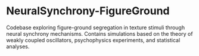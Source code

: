 # NeuralSynchrony-FigureGround
Codebase exploring figure-ground segregation in texture stimuli through neural synchrony mechanisms. Contains simulations based on the theory of weakly coupled oscillators, psychophysics experiments, and statistical analyses.
